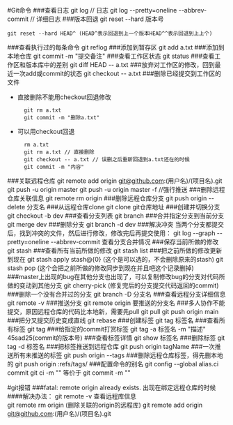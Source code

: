 #Git命令
###查看日志
	git log // 日志
	git log --pretty=oneline --abbrev-commit // 详细日志
###版本回退
    git reset --hard 版本号
    
    git reset --hard HEAD^ (HEAD^表示回退到上一个版本HEAD^^表示回退到上上个)
###查看执行过的每条命令
    git reflog
###添加到暂存区
    git add a.txt
###添加到本地仓库
    git commit -m "提交备注"
###查看工作区状态
    git status
###查看工作区和版本库中的差别
	git diff HEAD -- a.txt
###放弃对工作区的修改，回到最近一次add或commit的状态
	git checkout -- a.txt
###删除已经提交到工作区的文件
* 直接删除不能用checkout回退修改	

		git rm a.txt
		git commit -m "删除a.txt"
* 可以用checkout回退

		rm a.txt
		git rm a.txt // 直接删除
		git checkout -- a.txt // 误删之后重新回退到a.txt还在的时候
		git commit -m "内容"
###关联远程仓库
	git remote add origin git@github.com:(用户名)/(项目名).git
	git push -u origin master
	git push -u origin master -f //强行推送
###删除远程仓库关联信息
	git remote rm origin 
###删除远程仓库分支
	git push origin --delete 分支名
###从远程仓库clone
	git clone git仓库地址
###创建并切换分支
	git checkout -b dev
###查看分支列表
	git branch
###合并指定分支到当前分支
	git merge dev
###删除分支
	git branch -d dev
###解决冲突
	当两个分支都提交后，找到冲突的文件，然后进行修改，修改完后再提交使用：
	git log --graph --pretty=oneline --abbrev-commit
	查看分支合并情况
###保存当前所做的修改
	git stash
###查看所有当前所做的修改
	git stash list
###把之前所做的修改更新到现在
	git stash apply stash@{0} (这个是可以选的，不会删除原来的stash)
	git stash pop (这个会把之前所做的修改同步到现在并且吧这个记录删掉)
###master上出现的bug在其他分支也出现了，可以复制修改bug的分支对代码所做的变动到其他分支
	git cherry-pick <commit> (修复完后的分支提交代码返回的commit)
###删除一个没有合并过的分支
	git branch -D 分支名
###查看远程分支详细信息
	git remote -v
###推送分支
	git remote origin 要推送的分支名
###多人协作不能提交，原因远程仓库的代码比本地新，需要先pull
	git pull
	git push origin main
###把分叉提交历史变成直线
	git rebase
###创建标签
	git tag 标签名
###查看所有标签
	git tag
###给指定的commit打赏标签
	git tag -a 标签名 -m "描述" 45sad25(commit的版本号)
###查看标签详情
	git show 标签名
###删除标签
	git tag -d 标签名
###把标签推送到远程仓库
	git push origin tagName
###一次推送所有未推送的标签
	git push origin --tags
###删除远程仓库标签，得先删本地的
	git push origin :refs/tags/<tagname>
###配置命令的别名
	git config --global alias.ci commit
	git ci -m "" 等价于 git commit -m ""







#git报错
###fatal: remote origin already exists.  出现在绑定远程仓库的时候
####解决办法：
	git remote -v 查看远程库信息	
	git remote rm origin (删除关联的origin的远程库)
	git remote add origin git@github.com:(用户名)/(项目名).git